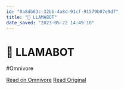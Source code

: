 ```yaml
---
id: "0a8db63c-32bb-4a8d-91cf-91579b07e9d7"
title: "🦙 LLAMABOT"
date_saved: "2023-05-22 14:49:10"
---
```


# 🦙 LLAMABOT
#Omnivore

[Read on Omnivore](https://omnivore.app/me/llamabot-18843b893e0)
[Read Original](https://llamabot.chat)

